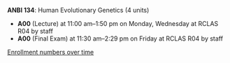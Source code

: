 **ANBI 134**: Human Evolutionary Genetics (4 units)

- **A00** (Lecture) at 11:00 am–1:50 pm on Monday, Wednesday at RCLAS R04 by staff
- **A00** (Final Exam) at 11:30 am–2:29 pm on Friday at RCLAS R04 by staff

[Enrollment numbers over time](./ANBI134.tsv)
